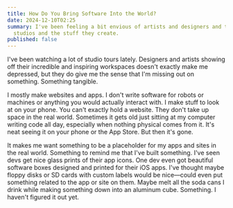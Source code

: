 ```yaml
---
title: How Do You Bring Software Into the World?
date: 2024-12-10T02:25
summary: I've been feeling a bit envious of artists and designers and their cool
  studios and the stuff they create.
published: false
---
```

I've been watching a lot of studio tours lately. Designers and artists showing off their incredible and inspiring workspaces doesn't exactly make me depressed, but they do give me the sense that I'm missing out on something. Something tangible.

I mostly make websites and apps. I don't write software for robots or machines or anything you would actually interact with. I make stuff to look at on your phone. You can't exactly hold a website. They don't take up space in the real world. Sometimes it gets old just sitting at my computer writing code all day, especially when nothing physical comes from it. It's neat seeing it on your phone or the App Store. But then it's gone.

It makes me want something to be a placeholder for my apps and sites in the real world. Something to remind me that I've built something. I've seen devs get nice glass prints of their app icons. One dev even got beautiful software boxes designed and printed for their iOS apps. I've thought maybe floppy disks or SD cards with custom labels would be nice—could even put something related to the app or site on them. Maybe melt all the soda cans I drink while making something down into an aluminum cube. Something. I haven't figured it out yet.
